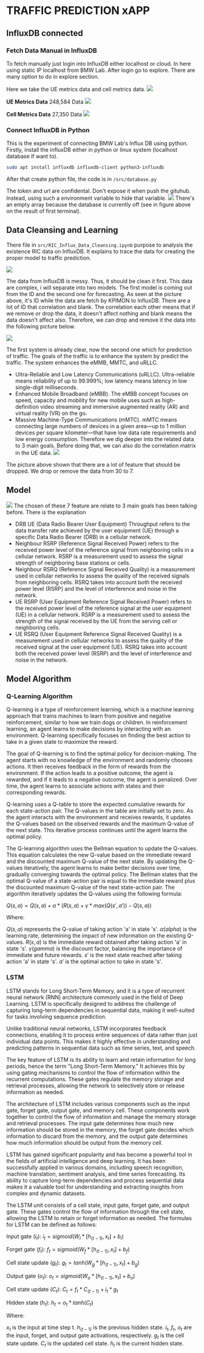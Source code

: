 # TRAFFIC PREDICTION xAPP


## InfluxDB connected
### Fetch Data Manual in InfluxDB
To fetch manually just login into InfluxDB either localhost or cloud. In here using static IP localhost from BMW Lab. After login go to explore. There are many option to do in explore section. 

Here we take the UE metrics data and cell metrics data.
![](https://hackmd.io/_uploads/Sydt_Kjth.png)


**UE Metrics Data**
248,584 Data
![](https://hackmd.io/_uploads/Hka1Ptjt2.png)

**Cell Metrics Data**
27,350 Data
![](https://hackmd.io/_uploads/rJi3Itsth.png)

### Connect InfluxDB in Python
This is the experiment of connecting BMW Lab's Influx DB using python. Firstly, install the influxDB either in python or linux system (localhost database if want to).
```bash
sudo apt install influxdb influxdb-client python3-influxdb
```
After that create python file, the code is in `/src/database.py`

The token and url are confidental. Don't expose it when push the gituhub. Instead, using such a environment variable to hide that variable.
![](https://hackmd.io/_uploads/r1QV_q9t3.png)
There's an empty array because the database is currently off (see in figure above on the result of first terminal).


## Data Cleansing and Learning
There file in `src/RIC_Influx_Data_Cleansing.ipynb` purpose to analysis the existence RIC data on InfluxDB. It explains to trace the data for creating the proper model to traffic prediction.

![](./assets/heatmap.png)

The data from InfluxDB is messy. Thus, it should be clean it first. This data are complex, i will separate into two models. The first model is coming out from the ID and the second one for forecasting. As seen at the picture above, it's ID while the data are fetch by KPIMON to InfluxDB. There are a lot of ID that correlation and blank. The correlation each other means that if we remove or drop the data, it doesn't affect nothing and blank means the data doesn't affect also. Therefore, we can drop and remove it the data into the following picture below.

![](./assets/heatmap_new.png)

The first system is already clear, now the second one which for prediction of traffic. The goals of the traffic is to enhance the system by predict the traffic. The system enhances the eMMB, MMTC, and uRLLC. 
* Ultra-Reliable and Low Latency Communications (uRLLC). Ultra-reliable means reliability of up to 99.999%; low latency means latency in low single-digit milliseconds. 
* Enhanced Mobile Broadband (eMBB). The eMBB concept focuses on speed, capacity and mobility for new mobile uses such as high-definition video streaming and immersive augmented reality (AR) and virtual reality (VR) on the go.
* Massive Machine-Type Communications (mMTC). mMTC means connecting large numbers of devices in a given area—up to 1 million devices per square kilometer—that have low data rate requirements and low energy consumption.
Therefore we dig deeper into the related data to 3 main goals. Before doing that, we can also do the correlation matrix in the UE data.
![](./assets/heatmap_new_field.png)

The picture above shown that there are a lot of feature that should be dropped. We drop or remove the data from 30 to 7.

## Model 
![](https://hackmd.io/_uploads/SJB0UwAK3.png)
The chosen of these 7 feature are relate to 3 main goals has been talking before. There is the explanation
* DRB UE (Data Radio Bearer User Equipment) Throughput refers to the data transfer rate achieved by the user equipment (UE) through a specific Data Radio Bearer (DRB) in a cellular network.
* Neighbour RSRP (Reference Signal Received Power) refers to the received power level of the reference signal from neighboring cells in a cellular network. RSRP is a measurement used to assess the signal strength of neighboring base stations or cells.
* Neighbour RSRQ (Reference Signal Received Quality) is a measurement used in cellular networks to assess the quality of the received signals from neighboring cells. RSRQ takes into account both the received power level (RSRP) and the level of interference and noise in the network.
* UE RSRP (User Equipment Reference Signal Received Power) refers to the received power level of the reference signal at the user equipment (UE) in a cellular network. RSRP is a measurement used to assess the strength of the signal received by the UE from the serving cell or neighboring cells.
* UE RSRQ (User Equipment Reference Signal Received Quality) is a measurement used in cellular networks to assess the quality of the received signal at the user equipment (UE). RSRQ takes into account both the received power level (RSRP) and the level of interference and noise in the network.

## Model Algorithm
### Q-Learning Algorithm
Q-learning is a type of reinforcement learning, which is a machine learning approach that trains machines to learn from positive and negative reinforcement, similar to how we train dogs or children. In reinforcement learning, an agent learns to make decisions by interacting with an environment. Q-learning specifically focuses on finding the best action to take in a given state to maximize the reward.

The goal of Q-learning is to find the optimal policy for decision-making. The agent starts with no knowledge of the environment and randomly chooses actions. It then receives feedback in the form of rewards from the environment. If the action leads to a positive outcome, the agent is rewarded, and if it leads to a negative outcome, the agent is penalized. Over time, the agent learns to associate actions with states and their corresponding rewards.

Q-learning uses a Q-table to store the expected cumulative rewards for each state-action pair. The Q-values in the table are initially set to zero. As the agent interacts with the environment and receives rewards, it updates the Q-values based on the observed rewards and the maximum Q-value of the next state. This iterative process continues until the agent learns the optimal policy.

The Q-learning algorithm uses the Bellman equation to update the Q-values. This equation calculates the new Q-value based on the immediate reward and the discounted maximum Q-value of the next state. By updating the Q-values iteratively, the agent learns to make better decisions over time, gradually converging towards the optimal policy. The Bellman states that the optimal Q-value of a state-action pair is equal to the immediate reward plus the discounted maximum Q-value of the next state-action pair. The algorithm iteratively updates the Q-values using the following formula:

$Q(s, a) = Q(s, a) + α * (R(s, a) + γ * max(Q(s', a')) - Q(s, a))$

Where:

$Q(s, a)$ represents the Q-value of taking action 'a' in state 's'.
$α (alpha)$ is the learning rate, determining the impact of new information on the existing Q-values.
$R(s, a)$ is the immediate reward obtained after taking action 'a' in state 's'.
$γ (gamma)$ is the discount factor, balancing the importance of immediate and future rewards.
$s'$ is the next state reached after taking action 'a' in state 's'.
$a'$ is the optimal action to take in state 's'.

### LSTM
LSTM stands for Long Short-Term Memory, and it is a type of recurrent neural network (RNN) architecture commonly used in the field of Deep Learning. LSTM is specifically designed to address the challenge of capturing long-term dependencies in sequential data, making it well-suited for tasks involving sequence prediction.

Unlike traditional neural networks, LSTM incorporates feedback connections, enabling it to process entire sequences of data rather than just individual data points. This makes it highly effective in understanding and predicting patterns in sequential data such as time series, text, and speech.

The key feature of LSTM is its ability to learn and retain information for long periods, hence the term "Long Short-Term Memory." It achieves this by using gating mechanisms to control the flow of information within the recurrent computations. These gates regulate the memory storage and retrieval processes, allowing the network to selectively store or release information as needed.

The architecture of LSTM includes various components such as the input gate, forget gate, output gate, and memory cell. These components work together to control the flow of information and manage the memory storage and retrieval processes. The input gate determines how much new information should be stored in the memory, the forget gate decides which information to discard from the memory, and the output gate determines how much information should be output from the memory cell.

LSTM has gained significant popularity and has become a powerful tool in the fields of artificial intelligence and deep learning. It has been successfully applied in various domains, including speech recognition, machine translation, sentiment analysis, and time series forecasting. Its ability to capture long-term dependencies and process sequential data makes it a valuable tool for understanding and extracting insights from complex and dynamic datasets.

The LSTM unit consists of a cell state, input gate, forget gate, and output gate. These gates control the flow of information through the cell state, allowing the LSTM to retain or forget information as needed. The formulas for LSTM can be defined as follows:

Input gate ($i_t$):
$i_t = sigmoid(W_i * [h_(t-1), x_t] + b_i)$

Forget gate ($f_t$):
$f_t = sigmoid(W_f * [h_(t-1), x_t] + b_f)$

Cell state update ($g_t$):
$g_t = tanh(W_g * [h_(t-1), x_t] + b_g)$

Output gate ($o_t$):
$o_t = sigmoid(W_o * [h_(t-1), x_t] + b_o)$

Cell state update ($C_t$):
$C_t = f_t * C_(t-1) + i_t * g_t$

Hidden state ($h_t$):
$h_t = o_t * tanh(C_t)$

Where:

$x_t$ is the input at time step t.
$h_(t-1)$ is the previous hidden state.
$i_t$, $f_t$, $o_t$ are the input, forget, and output gate activations, respectively.
$g_t$ is the cell state update.
$C_t$ is the updated cell state.
$h_t$ is the current hidden state.
